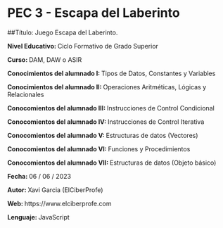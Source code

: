 # PEC 3 - Escapa del Laberinto
##Título: Juego Escapa del Laberinto.
<p><strong> Nivel Educativo: </strong> Ciclo Formativo de Grado Superior </p>
<p><strong> Curso: </strong> DAM, DAW o ASIR </p>
<p><strong> Conocimientos del alumnado I: </strong> Tipos de Datos, Constantes y Variables </p>
<p><strong> Conocimientos del alumnado II: </strong> Operaciones Aritméticas, Lógicas y Relacionales </p>
<p><strong> Conocomientos del alumnado III: </strong> Instrucciones de Control Condicional </p>
<p><strong> Conocomientos del alumnado IV: </strong> Instrucciones de Control Iterativa </p>
<p><strong> Conocomientos del alumnado V: </strong> Estructuras de datos (Vectores) </p>
<p><strong> Conocomientos del alumnado VI: </strong> Funciones y Procedimientos </p>
<p><strong> Conocomientos del alumnado VII: </strong> Estructuras de datos (Objeto básico) </p>
<p><strong> Fecha: </strong> 06 / 06 / 2023 </p>
<p><strong> Autor: </strong> Xavi Garcia (ElCiberProfe) </p>
<p><strong> Web: </strong> https://www.elciberprofe.com </p>
<p><strong> Lenguaje: </strong> JavaScript </p>
